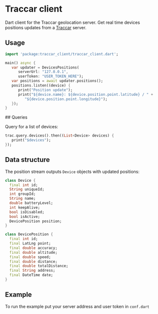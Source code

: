 # Traccar client

Dart client for the Traccar geolocation server. Get real time devices positions updates from a
[Traccar](http://traccar.org/) server.

## Usage

   ```dart
   import 'package:traccar_client/traccar_client.dart';

   main() async {
      var updater = DevicesPositions(
         serverUrl: "127.0.0.1",
         userToken: "USER_TOKEN_HERE");
      var positions = await updater.positions();
      positions.listen((device) {
         print("Position update");
         print("${device.name}: ${device.position.point.latitude} / " +
            "${device.position.point.longitude}");
      });
   }
   ```

## Queries

Query for a list of devices:

   ```dart
   trac.query.devices().then((List<Device> devices) {
      print("$devices");
   });
   ```

## Data structure

The position stream outputs `Device` objects with updated positions:

   ```dart
   class Device {
     final int id;
     String uniqueId;
     int groupId;
     String name;
     double batteryLevel;
     int keepAlive;
     bool isDisabled;
     bool isActive;
     DevicePosition position;
   }

   class DevicePosition {
     final int id;
     final LatLng point;
     final double accuracy;
     final double altitude;
     final double speed;
     final double distance;
     final double totalDistance;
     final String address;
     final DateTime date;
   }
   ```

## Example

To run the example put your server address and user token in `conf.dart`
